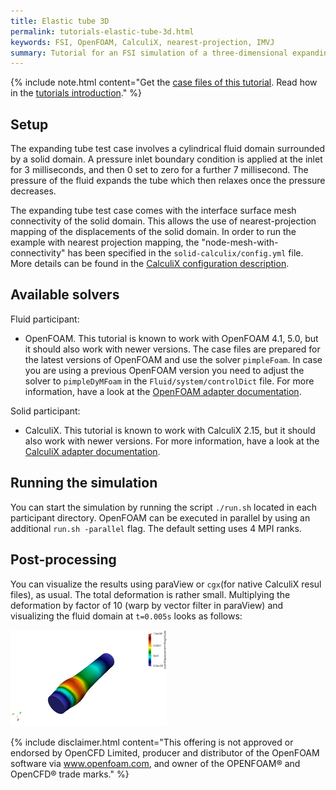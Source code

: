 ```yaml
---
title: Elastic tube 3D
permalink: tutorials-elastic-tube-3d.html
keywords: FSI, OpenFOAM, CalculiX, nearest-projection, IMVJ
summary: Tutorial for an FSI simulation of a three-dimensional expanding tube scenario
---
```


{% include note.html content="Get the [case files of this tutorial](https://github.com/precice/tutorials/tree/master/elastic-tube-3d). Read how in the [tutorials introduction](https://www.precice.org/tutorials.html)." %}

## Setup

The expanding tube test case involves a cylindrical fluid domain surrounded by a solid domain. A pressure inlet boundary condition is applied at the inlet for 3 milliseconds, and then 0 set to zero for a further 7 millisecond. The pressure of the fluid expands the tube which then relaxes once the pressure decreases.

The expanding tube test case comes with the interface surface mesh connectivity of the solid domain. This allows the use of nearest-projection mapping of the displacements of the solid domain. In order to run the example with nearest projection mapping, the "node-mesh-with-connectivity" has been specified in the `solid-calculix/config.yml` file. More details can be found in the [CalculiX configuration description](adapter-calculix-config.html#nearest-projection-mapping).

## Available solvers

Fluid participant:

* OpenFOAM. This tutorial is known to work with OpenFOAM 4.1, 5.0, but it should also work with newer versions. The case files are prepared for the latest versions of OpenFOAM and use the solver `pimpleFoam`. In case you are using a previous OpenFOAM version you need to adjust the solver to `pimpleDyMFoam` in the `Fluid/system/controlDict` file. For more information, have a look at the [OpenFOAM adapter documentation](adapter-openfoam-overview.html).

Solid participant:

* CalculiX. This tutorial is known to work with CalculiX 2.15, but it should also work with newer versions. For more information, have a look at the [CalculiX adapter documentation](adapter-calculix-overview.html).

## Running the simulation

You can start the simulation by running the script `./run.sh` located in each participant directory. OpenFOAM can be executed in parallel by using an additional `run.sh -parallel` flag. The default setting uses 4 MPI ranks.

## Post-processing

You can visualize the results using paraView or `cgx`(for native CalculiX resul files), as usual. The total deformation is rather small. Multiplying the deformation by factor of 10 (warp by vector filter in paraView) and visualizing the fluid domain at `t=0.005s` looks as follows:

![result tube](images/tutorials-elastic-tube-3d-tube-result.png)

{% include disclaimer.html content="This offering is not approved or endorsed by OpenCFD Limited, producer and distributor of the OpenFOAM software via www.openfoam.com, and owner of the OPENFOAM®  and OpenCFD®  trade marks." %}
